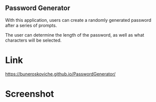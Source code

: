## Password Generator
With this application, users can create a randomly generated password after a series of prompts.

The user can determine the length of the password, as well as what characters will be selected.

# Link
https://buneroskoviche.github.io/PasswordGenerator/

# Screenshot